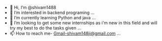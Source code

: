- 👋 Hi, I’m @shivam1488
- 👀 I’m interested in backend programing ...
- 🌱 I’m currently learning Python and java ...
- 💞️ I’m looking to get some new internships as i'm new in this field and will try my best to do the tasks given ...
- 📫 How to reach me- Gmail-shivam148ji@gmail.com ...

<!---
shivam1488/shivam1488 is a ✨ special ✨ repository because its `README.md` (this file) appears on your GitHub profile.
You can click the Preview link to take a look at your changes.
--->
